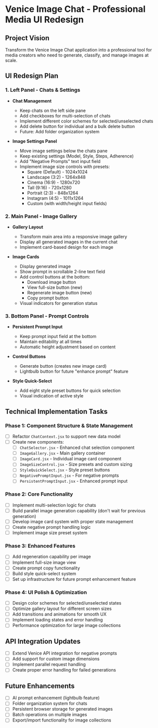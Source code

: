 # Venice Image Chat - Professional Media UI Redesign

## Project Vision

Transform the Venice Image Chat application into a professional tool for media creators who need to generate, classify, and manage images at scale.

## UI Redesign Plan

### 1. Left Panel - Chats & Settings

- **Chat Management**
  - Keep chats on the left side pane
  - Add checkboxes for multi-selection of chats
  - Implement different color schemes for selected/unselected chats
  - Add delete button for individual and a bulk delete button
  - Future: Add folder organization system

- **Image Settings Panel**
  - Move image settings below the chats pane
  - Keep existing settings (Model, Style, Steps, Adherence)
  - Add "Negative Prompts" text input field
  - Implement image size controls with presets:
    - Square (Default) - 1024x1024
    - Landscape (3:2) - 1264x848
    - Cinema (16:9) - 1280x720
    - Tall (9:16) - 720x1280
    - Portrait (2:3) - 848x1264
    - Instagram (4:5) - 1011x1264
    - Custom (with width/height input fields)

### 2. Main Panel - Image Gallery

- **Gallery Layout**
  - Transform main area into a responsive image gallery
  - Display all generated images in the current chat
  - Implement card-based design for each image

- **Image Cards**
  - Display generated image
  - Show prompt in scrollable 2-line text field
  - Add control buttons at the bottom:
    - Download image button
    - View full-size button (new)
    - Regenerate image button (new)
    - Copy prompt button
  - Visual indicators for generation status

### 3. Bottom Panel - Prompt Controls

- **Persistent Prompt Input**
  - Keep prompt input field at the bottom
  - Maintain editability at all times
  - Automatic height adjustment based on content

- **Control Buttons**
  - Generate button (creates new image card)
  - Lightbulb button for future "enhance prompt" feature

- **Style Quick-Select**
  - Add eight style preset buttons for quick selection
  - Visual indication of active style

## Technical Implementation Tasks

### Phase 1: Component Structure & State Management

- [ ] Refactor `ChatContext.jsx` to support new data model
- [ ] Create new components:
  - [ ] `ChatSelector.jsx` - Enhanced chat selection component
  - [ ] `ImageGallery.jsx` - Main gallery container
  - [ ] `ImageCard.jsx` - Individual image card component
  - [ ] `ImageSizeControl.jsx` - Size presets and custom sizing
  - [ ] `StyleQuickSelect.jsx` - Style preset buttons
  - [ ] `NegativePromptInput.jsx` - For negative prompts
  - [ ] `PersistentPromptInput.jsx` - Enhanced prompt input

### Phase 2: Core Functionality

- [ ] Implement multi-selection logic for chats
- [ ] Build parallel image generation capability (don't wait for previous generation)
- [ ] Develop image card system with proper state management
- [ ] Create negative prompt handling logic
- [ ] Implement image size preset system

### Phase 3: Enhanced Features

- [ ] Add regeneration capability per image
- [ ] Implement full-size image view
- [ ] Create prompt copy functionality
- [ ] Build style quick-select system
- [ ] Set up infrastructure for future prompt enhancement feature

### Phase 4: UI Polish & Optimization

- [ ] Design color schemes for selected/unselected states
- [ ] Optimize gallery layout for different screen sizes
- [ ] Add transitions and animations for smooth UX
- [ ] Implement loading states and error handling
- [ ] Performance optimization for large image collections

## API Integration Updates

- [ ] Extend Venice API integration for negative prompts
- [ ] Add support for custom image dimensions
- [ ] Implement parallel request handling
- [ ] Create proper error handling for failed generations

## Future Enhancements

- [ ] AI prompt enhancement (lightbulb feature)
- [ ] Folder organization system for chats
- [ ] Persistent browser storage for generated images
- [ ] Batch operations on multiple images
- [ ] Export/import functionality for image collections